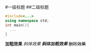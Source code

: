 #一级标题
##二级标题
```cpp
#include<...>
using namespace std;
int main(){
  ...
}
```
**加粗效果**
*斜体效果*
***斜体加粗效果***
~~删除效果~~
